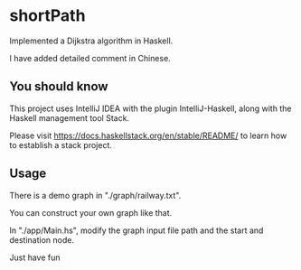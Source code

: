 # shortPath

Implemented a Dijkstra algorithm in Haskell.

I have added detailed comment in Chinese.

## You should know

This project uses IntelliJ IDEA with the plugin IntelliJ-Haskell, along with the Haskell management tool Stack.

Please visit https://docs.haskellstack.org/en/stable/README/ to learn how to establish a stack project.

## Usage
There is a demo graph in "./graph/railway.txt".

You can construct your own graph like that.

In "./app/Main.hs", modify the graph input file path and the start and destination node.

Just have fun

